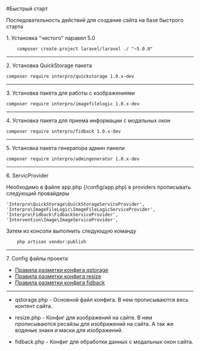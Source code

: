 #Быстрый старт

Последовательность действий для создание сайта на базе быстрого старта

1\. Установка "чистого" ларавел 5.0


        composer create-project laravel/laravel ./ "~5.0.0"

---
2\. Установка QuickStorage пакета


    composer require interpro/quickstorage 1.0.x-dev

---
3\. Установка пакета для работы с изображениями 


    composer require interpro/imagefilelogic 1.0.x-dev

---
4\. Установка пакета для приема информации с модальных окон


    composer require interpro/fidback 1.0.x-dev

---
5\. Установка пакета генератора админ панели


    composer require interpro/admingenerator 1.0.x-dev

---
6\. ServicProvider

Необходимо в файле app.php (/config/app.php) в providers прописывать следующий провайдеры

    'Interpro\QuickStorage\QuickStorageServiceProvider',
    'Interpro\ImageFileLogic\ImageFileLogicServiceProvider',
    'Interpro\Fidback\FidbackServiceProvider',
    'Intervention\Image\ImageServiceProvider',
    
Затем из консоли выполнить следующую команду 
```
    php artisan vendor:publish
```
---
7\. Config файлы проекта
    
- [Правила разметки конфига qstorage](https://github.com/KocaHocTpa/quickstart/blob/master/config.md)
- [Правила разметки конфига resize](http://example.com)
- [Правила разметки конфига fidback](http://example.com)

---
- qstorage.php - Основной файл конфига. В нем прописываются весь контент сайта.
    
- resize.php   - Конфиг для изображений на сайте. В нем прописываются ресайзы для изображений на сайта.
  А так же водяные знаки и маски для изображений.
  
- fidback.php  - Конфиг для обработки данных с модальных окон сайта.  